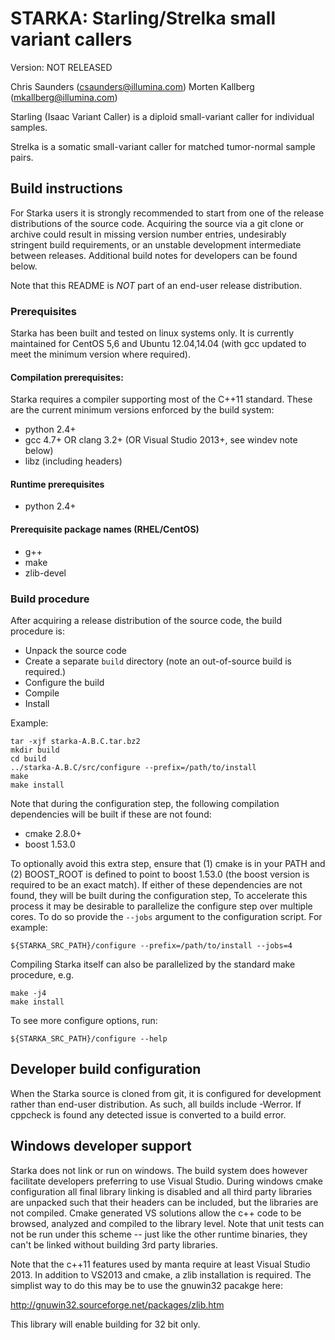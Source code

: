 
STARKA: Starling/Strelka small variant callers
==============================================

Version: NOT RELEASED

Chris Saunders (csaunders@illumina.com)
Morten Kallberg (mkallberg@illumina.com)

Starling (Isaac Variant Caller) is a diploid small-variant caller for individual samples.

Strelka is a somatic small-variant caller for matched tumor-normal sample pairs.

Build instructions
------------------

For Starka users it is strongly recommended to start from one of the release
distributions of the source code. Acquiring the source via a git clone or
archive could result in missing version number entries, undesirably stringent
build requirements, or an unstable development intermediate between releases.
Additional build notes for developers can be found below.

Note that this README is _NOT_ part of an end-user release distribution.

### Prerequisites

Starka has been built and tested on linux systems only. It is currently
maintained for CentOS 5,6 and Ubuntu 12.04,14.04 (with gcc updated to meet
the minimum version where required).

#### Compilation prerequisites:

Starka requires a compiler supporting most of the C++11 standard. These are the
current minimum versions enforced by the build system:

* python 2.4+
* gcc 4.7+ OR clang 3.2+ (OR Visual Studio 2013+, see windev note below)
* libz (including headers)

#### Runtime prerequisites

* python 2.4+

#### Prerequisite package names (RHEL/CentOS)

* g++
* make
* zlib-devel

### Build procedure

After acquiring a release distribution of the source code, the build procedure is:

* Unpack the source code
* Create a separate `build` directory (note an out-of-source build is
  required.)
* Configure the build
* Compile
* Install

Example:

    tar -xjf starka-A.B.C.tar.bz2
    mkdir build
    cd build
    ../starka-A.B.C/src/configure --prefix=/path/to/install
    make
    make install

Note that during the configuration step, the following compilation
dependencies will be built if these are not found:

* cmake 2.8.0+
* boost 1.53.0

To optionally avoid this extra step, ensure that (1) cmake is in your PATH and (2)
BOOST\_ROOT is defined to point to boost 1.53.0 (the boost version is required to
be an exact match). If either of these dependencies are not found, they will be
built during the configuration step, To accelerate this process it may be
desirable to parallelize the configure step over multiple cores. To do so
provide the `--jobs` argument to the configuration script. For example:

    ${STARKA_SRC_PATH}/configure --prefix=/path/to/install --jobs=4

Compiling Starka itself can also be parallelized by the standard make procedure, e.g.

    make -j4
    make install

To see more configure options, run:

    ${STARKA_SRC_PATH}/configure --help


Developer build configuration
-----------------------------

When the Starka source is cloned from git, it is configured for development
rather than end-user distribution. As such, all builds include -Werror. If
cppcheck is found any detected issue is converted to a build error.


Windows developer support
-------------------------

Starka does not link or run on windows. The build system does however
facilitate developers preferring to use Visual Studio. During
windows cmake configuration all final library linking is disabled and all
third party libraries are unpacked such that their headers can be
included, but the libraries are not compiled. Cmake generated VS solutions allow
the c++ code to be browsed, analyzed and compiled to the library level.
Note that unit tests can not be run under this scheme -- just like the other
runtime binaries, they can't be linked without building 3rd party libraries.

Note that the c++11 features used by manta require at least Visual Studio
2013. In addition to VS2013 and cmake, a zlib installation is required. The
simplist way to do this may be to use the gnuwin32 pacakge here:

http://gnuwin32.sourceforge.net/packages/zlib.htm

This library will enable building for 32 bit only.

